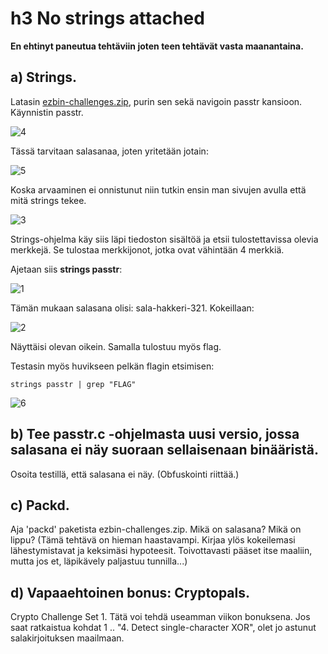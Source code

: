 # h3 No strings attached


**En ehtinyt paneutua tehtäviin joten teen tehtävät vasta maanantaina.**

## a) Strings. 

Latasin  [ezbin-challenges.zip](https://terokarvinen.com/loota/yctjx7/ezbin-challenges.zip), purin sen sekä navigoin passtr kansioon. Käynnistin passtr.

![4](https://github.com/user-attachments/assets/ad1eef16-7044-4420-98f7-b6be15b84001)

Tässä tarvitaan salasanaa,  joten yritetään jotain:

![5](https://github.com/user-attachments/assets/9dc21cbd-a801-4952-af2f-068f7946de62)

Koska arvaaminen ei onnistunut niin tutkin ensin man sivujen avulla että mitä strings tekee.

![3](https://github.com/user-attachments/assets/ee6f1d6d-6c29-4b11-b011-4cf6c566d511)

Strings-ohjelma käy siis läpi tiedoston sisältöä ja etsii tulostettavissa olevia merkkejä. Se tulostaa merkkijonot, jotka ovat vähintään 4 merkkiä.

Ajetaan siis **strings passtr**:

![1](https://github.com/user-attachments/assets/10782535-710c-4fe7-b35d-13f0bd6ade80)

Tämän mukaan salasana olisi: sala-hakkeri-321. Kokeillaan:

![2](https://github.com/user-attachments/assets/38f69a27-b2a9-487e-a2e5-b9a065bfc0e2)

Näyttäisi olevan oikein. Samalla tulostuu myös flag.

Testasin myös huvikseen pelkän flagin etsimisen:

    strings passtr | grep "FLAG"

![6](https://github.com/user-attachments/assets/d55a01e0-89dd-4b77-a1e5-e0eea730aefa)

## b) Tee passtr.c -ohjelmasta uusi versio, jossa salasana ei näy suoraan sellaisenaan binääristä. 

Osoita testillä, että salasana ei näy. (Obfuskointi riittää.)
    
## c) Packd. 

Aja 'packd' paketista ezbin-challenges.zip. 
Mikä on salasana? 
Mikä on lippu? (Tämä tehtävä on hieman haastavampi. Kirjaa ylös kokeilemasi lähestymistavat ja keksimäsi hypoteesit. Toivottavasti pääset itse maaliin, mutta jos et, läpikävely paljastuu tunnilla...)

## d) Vapaaehtoinen bonus: Cryptopals. 

Crypto Challenge Set 1. Tätä voi tehdä useamman viikon bonuksena. Jos saat ratkaistua kohdat 1 .. "4. Detect single-character XOR", olet jo astunut salakirjoituksen maailmaan.
